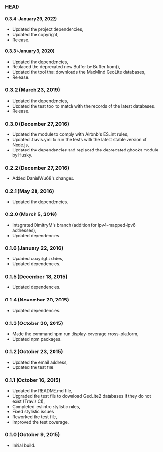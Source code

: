 ### HEAD

#### 0.3.4 (January 29, 2022)

  * Updated the project dependencies,
  * Updated the copyright,
  * Release.


#### 0.3.3 (January 3, 2020)

  * Updated the dependencies,
  * Replaced the deprecated new Buffer by Buffer.from(),
  * Updated the tool that downloads the MaxMind GeoLite databases,
  * Release.


### 0.3.2 (March 23, 2019)

  * Updated the dependencies,
  * Updated the test tool to match with the records of the latest databases,
  * Release.


### 0.3.0 (December 27, 2016)

  * Updated the module to comply with Airbnb's ESLint rules,
  * Updated .travis.yml to run the tests with the latest stable version of Node.js,
  * Updated the dependencies and replaced the deprecated ghooks module by Husky.


### 0.2.2 (December 27, 2016)

  * Added DanielWu68's changes.


### 0.2.1 (May 28, 2016)

  * Updated the dependencies.


### 0.2.0 (March 5, 2016)

  * Integrated DimitryM's branch (addition for ipv4-mapped-ipv6 addresses),
  * Updated dependencies.


### 0.1.6 (January 22, 2016)

  * Updated copyright dates,
  * Updated dependencies.


### 0.1.5 (December 18, 2015)

  * Updated dependencies.


### 0.1.4 (November 20, 2015)

  * Updated dependencies.


### 0.1.3 (October 30, 2015)

  * Made the command npm run display-coverage cross-platform,
  * Updated npm packages.


### 0.1.2 (October 23, 2015)

  * Updated the email address,
  * Updated the test file.


### 0.1.1 (October 16, 2015)

  * Updated the README.md file,
  * Upgraded the test file to download GeoLite2 databases if they do not exist (Travis CI),
  * Completed .eslintrc stylistic rules,
  * Fixed stylistic issues,
  * Reworked the test file,
  * Improved the test coverage.


### 0.1.0 (October 9, 2015)

  * Initial build.
